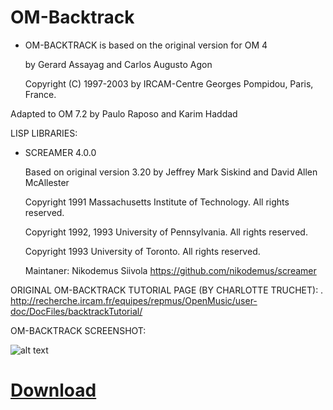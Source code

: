 # OM-Backtrack

* OM-BACKTRACK is based on the original version for OM 4
  
   by Gerard Assayag and Carlos Augusto Agon

  Copyright (C) 1997-2003 by IRCAM-Centre Georges Pompidou, Paris, France.
	   
Adapted to OM 7.2 by Paulo Raposo and Karim Haddad
	   
  LISP LIBRARIES:
 
* SCREAMER 4.0.0
  
  Based on original version 3.20 by Jeffrey Mark Siskind and David Allen McAllester
  
  Copyright 1991 Massachusetts Institute of Technology. All rights reserved.
  
  Copyright 1992, 1993 University of Pennsylvania. All rights reserved.
  
  Copyright 1993 University of Toronto. All rights reserved.
    
  Maintaner: Nikodemus Siivola <https://github.com/nikodemus/screamer>


ORIGINAL OM-BACKTRACK TUTORIAL PAGE (BY CHARLOTTE TRUCHET): . [http://recherche.ircam.fr/equipes/repmus/OpenMusic/user-doc/DocFiles/backtrackTutorial/ ](http://recherche.ircam.fr/equipes/repmus/OpenMusic/user-doc/DocFiles/backtrackTutorial/)


OM-BACKTRACK SCREENSHOT:

![alt text](https://github.com/PHRaposo/OM-Screamer/blob/main/screenshot.png?raw=true)

# [Download](https://github.com/PHRaposo/OM-Backtrack/archive/refs/heads/main.zip)


